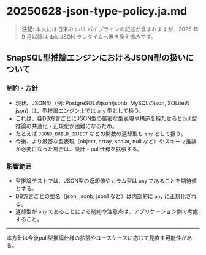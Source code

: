 # 20250628-json-type-policy.ja.md

> **注記:** 本文には旧来の `pull` パイプラインの記述が含まれますが、2025 年 9 月以降は tbls JSON ランタイムへ置き換え済みです。

## SnapSQL型推論エンジンにおけるJSON型の扱いについて

### 制約・方針

- 現状、JSON型（例: PostgreSQLのjson/jsonb, MySQLのjson, SQLiteのjson）は、型推論エンジン上では `any` 型として扱う。
- これは、各DB方言ごとにJSON型の厳密な型表現や構造を持たせるとpull型推論の共通化・正規化が困難になるため。
- たとえば `JSONB_BUILD_OBJECT` などの関数の返却型も `any` として扱う。
- 今後、より厳密な型表現（object, array, scalar, null など）やスキーマ推論が必要になった場合は、設計・pull仕様を拡張する。

### 影響範囲

- 型推論テストでは、JSON型の返却値やカラム型は `any` であることを期待値とする。
- DB方言ごとの型名（json, jsonb, json1 など）は内部的に `any` に正規化される。
- 返却型が `any` であることによる制約や注意点は、アプリケーション側で考慮すること。

---

本方針は今後pull型推論仕様の拡張やユースケースに応じて見直す可能性がある。
